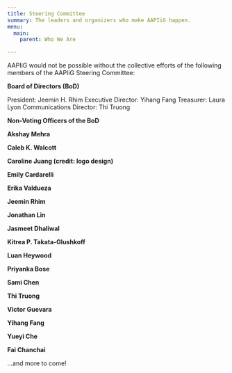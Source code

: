 ```yaml
---
title: Steering Committee
summary: The leaders and organizers who make AAPIiG happen.
menu:
  main: 
    parent: Who We Are

---
```

AAPIiG would not be possible without the collective efforts of the following members of the AAPIiG Steering Committee:

**Board of Directors (BoD)**

President: Jeemin H. Rhim
Executive Director: Yihang Fang
Treasurer: Laura Lyon
Communications Director: Thi Truong

**Non-Voting Officers of the BoD**

**Akshay Mehra**

**Caleb K. Walcott**

**Caroline Juang (credit: logo design)**

**Emily Cardarelli**

**Erika Valdueza**

**Jeemin Rhim**

**Jonathan Lin**

**Jasmeet Dhaliwal**

**Kitrea P. Takata-Glushkoff**

**Luan Heywood**

**Priyanka Bose**

**Sami Chen**

**Thi Truong**

**Victor Guevara**

**Yihang Fang**

**Yueyi Che**

**Fai Chanchai**

...and more to come!
